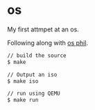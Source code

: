 # os
My first attmpet at an os.

Following along with [os phil](http://os.phil-opp.com).

``` bash
// build the source
$ make 

// Output an iso
$ make iso

// run using QEMU
$ make run
```